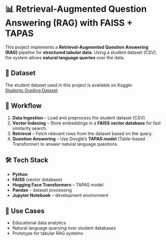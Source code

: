 # 📊 Retrieval-Augmented Question Answering (RAG) with FAISS + TAPAS

This project implements a **Retrieval-Augmented Question Answering (RAG)** pipeline for **structured tabular data**. Using a student dataset (CSV), the system allows **natural language queries** over the data.


## 📂 Dataset

The student dataset used in this project is available on Kaggle:  
[Students Grading Dataset](https://www.kaggle.com/datasets/mahmoudelhemaly/students-grading-dataset?select=Students+Performance+Dataset.csv)


## 🔄 Workflow

1. **Data Ingestion** – Load and preprocess the student dataset (CSV).  
2. **Vector Indexing** – Store embeddings in a **FAISS vector database** for fast similarity search.  
3. **Retrieval** – Fetch relevant rows from the dataset based on the query.  
4. **Question Answering** – Use Google’s **TAPAS model** (Table-based Transformer) to answer natural language questions.

## 🛠 Tech Stack

- **Python**  
- **FAISS** (vector database)  
- **Hugging Face Transformers** – TAPAS model  
- **Pandas** – dataset processing  
- **Jupyter Notebook** – development environment  

## 📌 Use Cases

- Educational data analytics  
- Natural language querying over student databases  
- Prototype for tabular RAG systems


